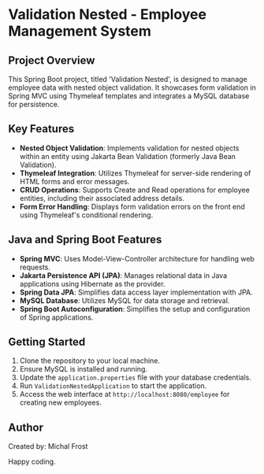 # Validation Nested - Employee Management System

## Project Overview
This Spring Boot project, titled 'Validation Nested', is designed to manage employee data with nested object validation. It showcases form validation in Spring MVC using Thymeleaf templates and integrates a MySQL database for persistence.

## Key Features
- **Nested Object Validation**: Implements validation for nested objects within an entity using Jakarta Bean Validation (formerly Java Bean Validation).
- **Thymeleaf Integration**: Utilizes Thymeleaf for server-side rendering of HTML forms and error messages.
- **CRUD Operations**: Supports Create and Read operations for employee entities, including their associated address details.
- **Form Error Handling**: Displays form validation errors on the front end using Thymeleaf's conditional rendering.

## Java and Spring Boot Features
- **Spring MVC**: Uses Model-View-Controller architecture for handling web requests.
- **Jakarta Persistence API (JPA)**: Manages relational data in Java applications using Hibernate as the provider.
- **Spring Data JPA**: Simplifies data access layer implementation with JPA.
- **MySQL Database**: Utilizes MySQL for data storage and retrieval.
- **Spring Boot Autoconfiguration**: Simplifies the setup and configuration of Spring applications.

## Getting Started
1. Clone the repository to your local machine.
2. Ensure MySQL is installed and running.
3. Update the `application.properties` file with your database credentials.
4. Run `ValidationNestedApplication` to start the application.
5. Access the web interface at `http://localhost:8080/employee` for creating new employees.


## Author
Created by: Michal Frost

Happy coding.